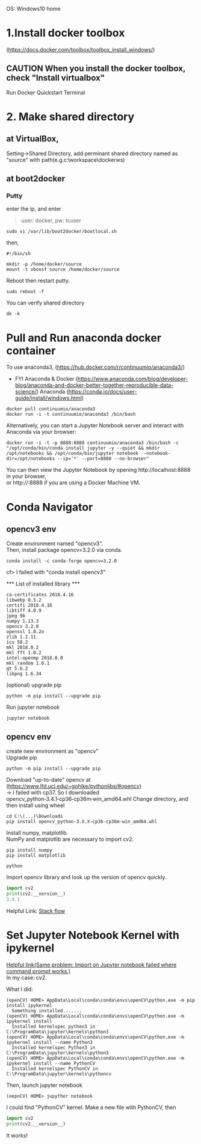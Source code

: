 OS: Windows10 home

# 1.Install docker toolbox
(https://docs.docker.com/toolbox/toolbox_install_windows/)

## **CAUTION** When you install the docker toolbox, check "Install virtualbox"

Run Docker Quickstart Terminal

# 2. Make shared directory
## at VirtualBox, 
Setting->Shared Directory, add perminant shared directory named as "source" with path(e.g.c:\workspace\dockerws)

## at boot2docker
### Putty
enter the ip, and enter

> user: docker, pw: tcuser


```bsh
sudo vi /var/lib/boot2docker/bootlocal.sh
```
then,
```bsh
#!/bin/sh

mkdir -p /home/docker/source
mount -t vboxsf source /home/docker/source
```

Reboot then restart putty.
```bsh
sudo reboot -f
```

You can verify shared directory
```bsh
dk -k
```

# Pull and Run anaconda docker container
To use anaconda3,
(https://hub.docker.com/r/continuumio/anaconda3/)

- FYI Anaconda & Docker
(https://www.anaconda.com/blog/developer-blog/anaconda-and-docker-better-together-reproducible-data-science/)
Anaconda (https://conda.io/docs/user-guide/install/windows.html)

```bsh
docker pull continuumio/anaconda3
docker run -i -t continuumio/anaconda3 /bin/bash
```

Alternatively, you can start a Jupyter Notebook server and interact with Anaconda via your browser:
```bsh
docker run -i -t -p 8888:8888 continuumio/anaconda3 /bin/bash -c "/opt/conda/bin/conda install jupyter -y --quiet && mkdir /opt/notebooks && /opt/conda/bin/jupyter notebook --notebook-dir=/opt/notebooks --ip='*' --port=8888 --no-browser"
```
You can then view the Jupyter Notebook by opening http://localhost:8888 in your browser,  
or http://<DOCKER-MACHINE-IP>:8888 if you are using a Docker Machine VM.

# Conda Navigator
## opencv3 env
Create environment named "opencv3".  
Then, install package opencv=3.2.0 via conda.
```bsh
conda install -c conda-forge opencv=3.2.0
```
cf> I failed with "conda install opencv3"  

*** List of installed library ***
```
ca-certificates 2018.4.16
libwebp 0.5.2
certifi 2018.4.16
libtiff 4.0.9
jpeg 9b
numpy 1.13.3
opencv 3.2.0
openssl 1.0.2o
zlib 1.2.11
icu 58.2
mkl 2018.0.2
mkl fft 1.0.2
intel-openmp 2018.0.0
mkl_random 1.0.1
qt 5.6.2
libpng 1.6.34 
```

(optional) upgrade pip
```bsh
python -m pip install --upgrade pip
```
Run jupyter notebook
```bsh
jupyter notebook
```


## opencv env
create new environment as "opencv"  
Upgrade pip
```bsh
python -m pip install --upgrade pip
```

Download "up-to-date" opencv at (https://www.lfd.uci.edu/~gohlke/pythonlibs/#opencv)  
-> I failed with cp37. So I downloaded opencv_python‑3.4.1‑cp36‑cp36m‑win_amd64.whl
Change directory, and then install using wheel
```bsh
cd C:\(...)\Downloads
pip install opencv_python‑3.X.X‑cp36‑cp36m‑win_amd64.whl

```

Install numpy, matplotlib.   
NumPy and matplotlib are necessary to import cv2.
```bsh
pip install numpy
pip install matplotlib
```

```bsh
python
```
Import opencv library and look up the version of opencv quickly.

```python
import cv2
print(cv2.__version__)
3.4.1
```

Helpful Link: [Stack flow](https://stackoverflow.com/questions/42994813/installing-opencv-on-windows-10-with-python-3-6-and-anaconda-3-6)

# Set Jupyter Notebook Kernel with ipykernel

[Helpful link(Same problem: Import on Jupyter notebook failed where command prompt works.)](https://github.com/jupyter/notebook/issues/1524)  
In my case: cv2.

What I did:
```bsh
(openCV) HOME> AppData\Local\conda\conda\envs\openCV\python.exe -m pip install ipykernel
  Something installed.......
(openCV) HOME> AppData\Local\conda\conda\envs\openCV\python.exe -m ipykernel install
  Installed kernelspec python3 in C:\ProgramData\jupyter\kernels\python3
(openCV) HOME> AppData\Local\conda\conda\envs\openCV\python.exe -m ipykernel install --name Python3
  Installed kernelspec Python3 in C:\ProgramData\jupyter\kernels\python3
(openCV) HOME> AppData\Local\conda\conda\envs\openCV\python.exe -m ipykernel install --name PythonCV
  Installed kernelspec PythonCV in C:\ProgramData\jupyter\kernels\pythoncv
```

Then, launch jupyter notebook
```bsh
(oepnCV) HOME> jupyther notebook
```
I could find "PythonCV" kernel.
Make a new file with PythonCV, then 
```python
import cv2
print(cv2.__version__)
```
It works!
